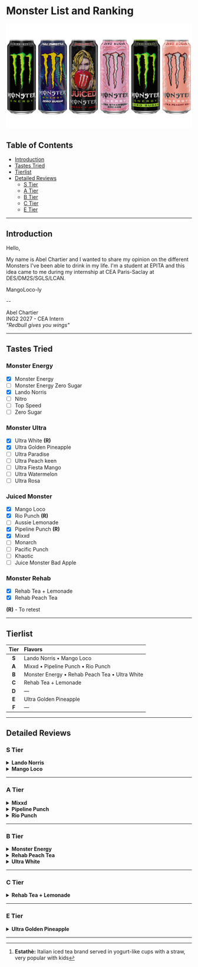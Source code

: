 # Monster List and Ranking

![Monsters](./assets/monsters.png)

## Table of Contents

- [Introduction](#introduction)
- [Tastes Tried](#tastes-tried)
- [Tierlist](#tierlist)
- [Detailed Reviews](#detailed-reviews)
  - [S Tier](#s-tier)
  - [A Tier](#a-tier)
  - [B Tier](#b-tier)
  - [C Tier](#c-tier)
  - [E Tier](#e-tier)

---

## Introduction

Hello,

My name is Abel Chartier and I wanted to share my opinion on the
different Monsters I've been able to drink in my life. I'm a student
at EPITA and this idea came to me during my internship at CEA
Paris-Saclay at DES/DM2S/SGLS/LCAN.

MangoLoco-ly

--

Abel Chartier  
ING2 2027 - CEA Intern  
_"Redbull gives you wings"_

---

## Tastes Tried

### Monster Energy

- [x] Monster Energy
- [ ] Monster Energy Zero Sugar
- [x] Lando Norris
- [ ] Nitro
- [ ] Top Speed
- [ ] Zero Sugar

### Monster Ultra

- [x] Ultra White **(R)**
- [x] Ultra Golden Pineapple
- [ ] Ultra Paradise
- [ ] Ultra Peach keen
- [ ] Ultra Fiesta Mango
- [ ] Ultra Watermelon
- [ ] Ultra Rosa

### Juiced Monster

- [x] Mango Loco
- [x] Rio Punch **(R)**
- [ ] Aussie Lemonade
- [x] Pipeline Punch **(R)**
- [x] Mixxd
- [ ] Monarch
- [ ] Pacific Punch
- [ ] Khaotic
- [ ] Juice Monster Bad Apple

### Monster Rehab

- [x] Rehab Tea + Lemonade
- [x] Rehab Peach Tea

**(R)** - To retest

---

## Tierlist

| Tier  | Flavors                                        |
| :---: | :--------------------------------------------- |
| **S** | Lando Norris • Mango Loco                      |
| **A** | Mixxd • Pipeline Punch • Rio Punch             |
| **B** | Monster Energy • Rehab Peach Tea • Ultra White |
| **C** | Rehab Tea + Lemonade                           |
| **D** | —                                              |
| **E** | Ultra Golden Pineapple                         |
| **F** | —                                              |

---

## Detailed Reviews

### S Tier

<details>
<summary><b>Lando Norris</b></summary>

> Refreshing melon and yuzu flavor. Good taste for a zero-sugar drink
> with minimal artificial sweetener taste.

**Pros:**

- Nice melon flavor
- Doesn't feel as heavy as regular energy drinks

**Cons:**

- Slight aspartame aftertaste

</details>

<details>
<summary><b>Mango Loco</b></summary>

> Classic tropical taste similar to Oasis drinks. Very easy to drink.

**Pros:**

- Familiar Oasis-like flavor
- Goes down easily

**Cons:**

- Very sweet, can be overwhelming

</details>

---

### A Tier

<details>
<summary><b>Mixxd</b></summary>

> Supposed to be tropical fruit but has an unusual financier-like
> taste. Still quite good.

**Pros:**

- Sweet and smooth
- Easy to drink
- Interesting flavor

**Cons:**

- Might be too sweet
- Not what you'd expect from a tropical Monster

</details>

<details>
<summary><b>Pipeline Punch</b></summary>

> _To be retested_

</details>

<details>
<summary><b>Rio Punch</b></summary>

> _To be retested_

</details>

---

### B Tier

<details>
<summary><b>Monster Energy</b></summary>

> Strong, bitter taste that wakes you up well.

**Pros:**

- Bold, punchy flavor

**Cons:**

- Strong bitterness, can be hard to finish

</details>

<details>
<summary><b>Rehab Peach Tea</b></summary>

> Decent Monster, nothing special. Tastes like iced tea at first then
> sugar-free energy drink aftertaste. Pretty average.

**Pros:**

- Refreshing
- Reminds me of Estathè[^1]

**Cons:**

- Noticeable aspartame taste

</details>

<details>
<summary><b>Ultra White</b></summary>

> Strong, somewhat chemical taste with heavy aspartame aftertaste.

**Pros:**

- Not too sweet

**Cons:**

- Aspartame flavor
- Odd taste

</details>

---

### C Tier

<details>
<summary><b>Rehab Tea + Lemonade</b></summary>

> Like the Rehab Peach Tea but lemon flavored and without the
> nostalgic appeal.

**Pros:**

- Refreshing

**Cons:**

- Strong aspartame taste

</details>

---

### E Tier

<details>
<summary><b>Ultra Golden Pineapple</b></summary>

> Tastes like bad medicine (pineapple fizzy tablets). Barely any real
> pineapple flavor.

**Pros:**

- It's still a Monster

**Cons:**

- Bad taste

</details>

---

[^1]:
    **Estathè:** Italian iced tea brand served in yogurt-like cups
    with a straw, very popular with kids
